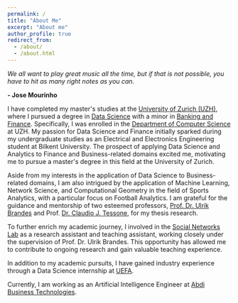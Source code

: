 ```yaml
---
permalink: /
title: "About Me"
excerpt: "About me"
author_profile: true
redirect_from: 
  - /about/
  - /about.html
---
```

*We all want to play great music all the time, but if that is not possible, you have to hit as many right notes as you can.*

**- Jose Mourinho**

I have completed my master's studies at the [University of Zurich (UZH)](https://www.uzh.ch/en.html), where I pursued a degree in [Data Science](https://www.oec.uzh.ch/en/studies/master/it/ds.html) with a minor in [Banking and Finance](https://www.oec.uzh.ch/en/studies/master/oec/bf.html). Specifically, I was enrolled in the [Department of Computer Science](https://www.ifi.uzh.ch/en.html) at UZH. My passion for Data Science and Finance initially sparked during my undergraduate studies as an Electrical and Electronics Engineering student at Bilkent University. The prospect of applying Data Science and Analytics to Finance and Business-related domains excited me, motivating me to pursue a master's degree in this field at the University of Zurich.

Aside from my interests in the application of Data Science to Business-related domains, I am also intrigued by the application of Machine Learning, Network Science, and Computational Geometry in the field of Sports Analytics, with a particular focus on Football Analytics. I am grateful for the guidance and mentorship of two esteemed professors, [Prof. Dr. Ulrik Brandes](https://gess.ethz.ch/en/the-department/people/person-detail.html?persid=239462) and Prof. [Dr. Claudio J. Tessone](https://www.ifi.uzh.ch/en/bdlt/Team/Tessone.html), for my thesis research.

To further enrich my academic journey, I involved in the [Social Networks Lab](https://sn.ethz.ch) as a research assistant and teaching assistant, working closely under the supervision of Prof. Dr. Ulrik Brandes. This opportunity has allowed me to contribute to ongoing research and gain valuable teaching experience.

In addition to my academic pursuits, I have gained industry experience through a Data Science internship at [UEFA](https://www.uefa.com).

Currently, I am working as an Artificial Intelligence Engineer at [Abdi Business Technologies](https://www.abdibt.com.tr).


